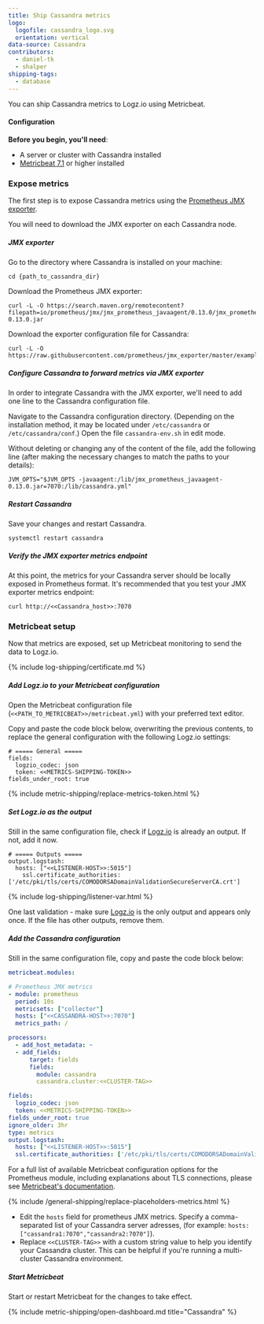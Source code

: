 ```yaml
---
title: Ship Cassandra metrics
logo:
  logofile: cassandra_logo.svg
  orientation: vertical
data-source: Cassandra
contributors:
  - daniel-tk
  - shalper
shipping-tags:
  - database
---
```


You can ship Cassandra metrics to Logz.io using Metricbeat.


#### Configuration

**Before you begin, you'll need**:

* A server or cluster with Cassandra installed
* [Metricbeat 7.1](https://www.elastic.co/guide/en/beats/metricbeat/current/metricbeat-installation.html) or higher installed

<div class="tasklist">

### Expose metrics

The first step is to expose Cassandra metrics using the [Prometheus JMX exporter](https://github.com/prometheus/jmx_exporter).

You will need to download the JMX exporter on each Cassandra node.

##### JMX exporter

Go to the directory where Cassandra is installed on your machine:

```shell
cd {path_to_cassandra_dir}
```

Download the Prometheus JMX exporter:

```
curl -L -O https://search.maven.org/remotecontent?filepath=io/prometheus/jmx/jmx_prometheus_javaagent/0.13.0/jmx_prometheus_javaagent-0.13.0.jar
```

Download the exporter configuration file for Cassandra:

```
curl -L -O https://raw.githubusercontent.com/prometheus/jmx_exporter/master/example_configs/cassandra.yml
```

##### Configure Cassandra to forward metrics via JMX exporter

In order to integrate Cassandra with the JMX exporter, we'll need to add one line to the Cassandra configuration file.

Navigate to the Cassandra configuration directory. (Depending on the installation method, it may be located under `/etc/cassandra` or `/etc/cassandra/conf`.) Open the file `cassandra-env.sh` in edit mode.

Without deleting or changing any of the content of the file, add the following line (after making the necessary changes to match the paths to your details):

```
JVM_OPTS="$JVM_OPTS -javaagent:/lib/jmx_prometheus_javaagent-0.13.0.jar=7070:/lib/cassandra.yml"
```

##### Restart Cassandra

Save your changes and restart Cassandra.

```
systemctl restart cassandra
```

##### Verify the JMX exporter metrics endpoint

At this point, the metrics for your Cassandra server should be locally exposed in Prometheus format.
It's recommended that you test your JMX exporter metrics endpoint:

```
curl http://<<Cassandra_host>>:7070
```



### Metricbeat setup

Now that metrics are exposed, set up Metricbeat monitoring to send the data to Logz.io.

{% include log-shipping/certificate.md %}

##### Add Logz.io to your Metricbeat configuration

Open the Metricbeat configuration file (`<<PATH_TO_METRICBEAT>>/metricbeat.yml`) with your preferred text editor.

Copy and paste the code block below, overwriting the previous contents, to replace the general configuration with the following Logz.io settings:

```
# ===== General =====
fields:
  logzio_codec: json
  token: <<METRICS-SHIPPING-TOKEN>>
fields_under_root: true
```

{% include metric-shipping/replace-metrics-token.html %}

##### Set Logz.io as the output

Still in the same configuration file, check if [Logz.io](http://logz.io/) is already an output. If not, add it now.

```
# ===== Outputs =====
output.logstash:
  hosts: ["<<LISTENER-HOST>>:5015"]
    ssl.certificate_authorities: ['/etc/pki/tls/certs/COMODORSADomainValidationSecureServerCA.crt']

```

{% include log-shipping/listener-var.html %} 

One last validation - make sure [Logz.io](http://logz.io/) is the only output and appears only once. If the file has other outputs, remove them.

##### Add the Cassandra configuration

Still in the same configuration file, copy and paste the code block below:

```yaml
metricbeat.modules:

# Prometheus JMX metrics
- module: prometheus
  period: 10s
  metricsets: ["collector"]
  hosts: ["<<CASSANDRA-HOST>>:7070"]
  metrics_path: /

processors:
  - add_host_metadata: ~
  - add_fields:
      target: fields
      fields:
        module: cassandra
        cassandra.cluster:<<CLUSTER-TAG>>

fields:
  logzio_codec: json
  token: <<METRICS-SHIPPING-TOKEN>>
fields_under_root: true
ignore_older: 3hr
type: metrics
output.logstash:
  hosts: ["<<LISTENER-HOST>>:5015"]
  ssl.certificate_authorities: ['/etc/pki/tls/certs/COMODORSADomainValidationSecureServerCA.crt']

```

For a full list of available Metricbeat configuration options for the Prometheus module, including explanations about TLS connections, please see [Metricbeat's documentation](https://www.elastic.co/guide/en/beats/metricbeat/current/metricbeat-module-prometheus.html).

{% include /general-shipping/replace-placeholders-metrics.html %}

* Edit the `hosts` field for prometheus JMX metrics. Specify a comma-separated list of your Cassandra server adresses, (for example: `hosts: ["cassandra1:7070","cassandra2:7070"]`).
* Replace `<<CLUSTER-TAG>>` with a custom string value to help you identify your Cassandra cluster. This can be helpful if you're running a multi-cluster Cassandra environment.

##### Start Metricbeat

Start or restart Metricbeat for the changes to take effect.

{% include metric-shipping/open-dashboard.md title="Cassandra" %}